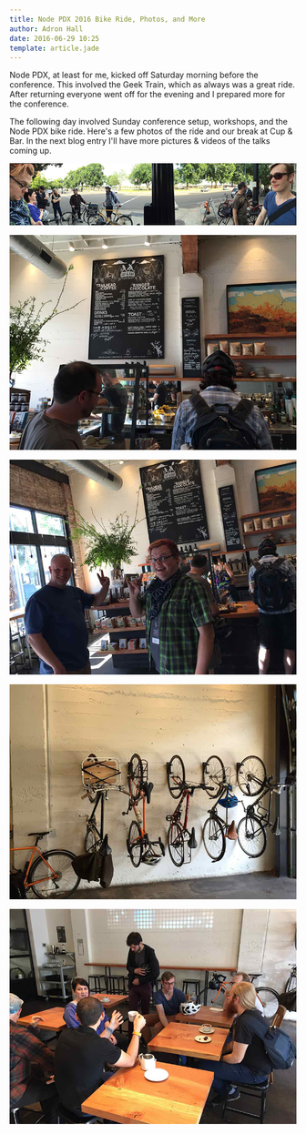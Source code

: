 ```yaml
---
title: Node PDX 2016 Bike Ride, Photos, and More
author: Adron Hall
date: 2016-06-29 10:25
template: article.jade
---
```

Node PDX, at least for me, kicked off Saturday morning before the conference. This involved the Geek Train, which as always was a great ride. After returning everyone went off for the evening and I prepared more for the conference.
 
The following day involved Sunday conference setup, workshops, and the Node PDX bike ride. Here's a few photos of the ride and our break at Cup & Bar. In the next blog entry I'll have more pictures & videos of the talks coming up.

![Node PDX Bike Ride](nodepdx-bike-ride.jpg)

<span class="more"></span>

![Cup and Bar](cup-and-bar.jpg)

![Cup and Bar One](cup-and-bar-1.jpg)

![Cup and Bar Bikes](cup-and-bar-bikes.jpg)

![Cup and Bar Chats](cup-and-bar-chats.jpg)
